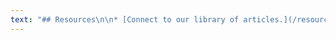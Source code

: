 ```yaml
---
text: "## Resources\n\n* [Connect to our library of articles.](/resources/articles)\n* [Listen to Story Chat Radio episodes](https://open.spotify.com/show/3o7zYGOeJMHfKFdCrhlILb?target=_blank) \n* [Book Light Recommends](/resources)\n* [Light Up Voices](/resources/light-up-voices)\n\n[Learn More](/resources){.button}"
---
```



